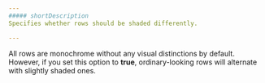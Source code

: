 ```yaml
---
##### shortDescription
Specifies whether rows should be shaded differently.

---
```

All rows are monochrome without any visual distinctions by default. However, if you set this option to **true**, ordinary-looking rows will alternate with slightly shaded ones.